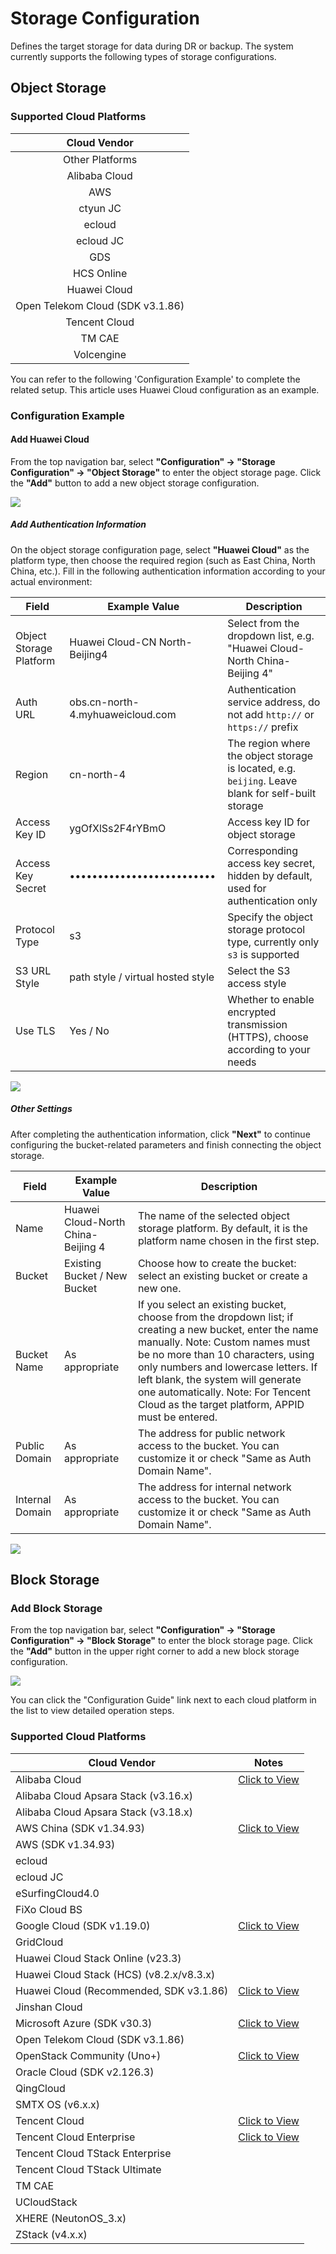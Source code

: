 # **Storage Configuration**
Defines the target storage for data during DR or backup. The system currently supports the following types of storage configurations.

## **Object Storage**

### **Supported Cloud Platforms**

| Cloud Vendor         |
|:----------------------:|
| Other Platforms        |
| Alibaba Cloud        |
| AWS                  |
| ctyun JC             |
| ecloud               |
| ecloud JC            |
| GDS                  |
| HCS Online           |
| Huawei Cloud         |
| Open Telekom Cloud (SDK v3.1.86) |
| Tencent Cloud        |
| TM CAE               |
| Volcengine           |

You can refer to the following 'Configuration Example' to complete the related setup. This article uses Huawei Cloud configuration as an example.

### **Configuration Example**

#### **Add Huawei Cloud**

From the top navigation bar, select **"Configuration" → "Storage Configuration" → "Object Storage"** to enter the object storage page. Click the **"Add"** button to add a new object storage configuration.

![](./images/storageconfiguration-objectstorage-1.png)

##### **Add Authentication Information**

On the object storage configuration page, select **"Huawei Cloud"** as the platform type, then choose the required region (such as East China, North China, etc.). Fill in the following authentication information according to your actual environment:

| Field               | Example Value                        | Description                                    |
| ------------------- | ------------------------------------ | ---------------------------------------------- |
| Object Storage Platform | Huawei Cloud-CN North-Beijing4    | Select from the dropdown list, e.g. "Huawei Cloud-North China-Beijing 4" |
| Auth URL            | obs.cn-north-4.myhuaweicloud.com     | Authentication service address, do not add `http://` or `https://` prefix |
| Region              | cn-north-4                           | The region where the object storage is located, e.g. `beijing`. Leave blank for self-built storage |
| Access Key ID       | ygOfXlSs2F4rYBmO                     | Access key ID for object storage               |
| Access Key Secret   | ••••••••••••••••••••••••••           | Corresponding access key secret, hidden by default, used for authentication only |
| Protocol Type       | s3                                   | Specify the object storage protocol type, currently only `s3` is supported |
| S3 URL Style        | path style / virtual hosted style    | Select the S3 access style                     |
| Use TLS             | Yes / No                             | Whether to enable encrypted transmission (HTTPS), choose according to your needs |

![](./images/storageconfiguration-objectstorage-2.png)

##### **Other Settings**

After completing the authentication information, click **"Next"** to continue configuring the bucket-related parameters and finish connecting the object storage.

| **Field**      | **Example Value**         | **Description**                                                                                                   |
| -------------- | ------------------------ | ----------------------------------------------------------------------------------------------------------------- |
| Name           | Huawei Cloud-North China-Beijing 4 | The name of the selected object storage platform. By default, it is the platform name chosen in the first step.   |
| Bucket         | Existing Bucket / New Bucket | Choose how to create the bucket: select an existing bucket or create a new one.                                   |
| Bucket Name    | As appropriate            | If you select an existing bucket, choose from the dropdown list; if creating a new bucket, enter the name manually. Note: Custom names must be no more than 10 characters, using only numbers and lowercase letters. If left blank, the system will generate one automatically. Note: For Tencent Cloud as the target platform, APPID must be entered. |
| Public Domain  | As appropriate            | The address for public network access to the bucket. You can customize it or check "Same as Auth Domain Name".    |
| Internal Domain| As appropriate            | The address for internal network access to the bucket. You can customize it or check "Same as Auth Domain Name".  |

![](./images/storageconfiguration-objectstorage-3.png)

## **Block Storage**

### **Add Block Storage**

From the top navigation bar, select **"Configuration" → "Storage Configuration" → "Block Storage"** to enter the block storage page. Click the **"Add"** button in the upper right corner to add a new block storage configuration.

![](./images/storageconfiguration-blockstoragemode-1.png)

You can click the "Configuration Guide" link next to each cloud platform in the list to view detailed operation steps.

### **Supported Cloud Platforms**

| Cloud Vendor                                 | Notes   |
|----------------------------------------------|---------|
| Alibaba Cloud                               |[Click to View](../tr-site-configuration-block/alibaba.md)         |
| Alibaba Cloud Apsara Stack (v3.16.x)        |         |
| Alibaba Cloud Apsara Stack (v3.18.x)        |         |
| AWS China (SDK v1.34.93)                    |[Click to View](../tr-site-configuration-block/aws.md)         |
| AWS (SDK v1.34.93)                          |         |
| ecloud                                      |         |
| ecloud JC                                   |         |
| eSurfingCloud4.0                            |         |
| FiXo Cloud BS                               |         |
| Google Cloud (SDK v1.19.0)                  |[Click to View](../tr-site-configuration-block/google.md)         |
| GridCloud                                   |         |
| Huawei Cloud Stack Online (v23.3)           |         |
| Huawei Cloud Stack (HCS) (v8.2.x/v8.3.x)    |         |
| Huawei Cloud (Recommended, SDK v3.1.86)     |[Click to View](../tr-site-configuration-block/huawei.md)         |
| Jinshan Cloud                               |         |
| Microsoft Azure (SDK v30.3)                 |[Click to View](../tr-site-configuration-block/azure.md)         |
| Open Telekom Cloud (SDK v3.1.86)            |         |
| OpenStack Community (Uno+)                  |[Click to View](../tr-site-configuration-block/openstack.md)         |
| Oracle Cloud (SDK v2.126.3)                 |         |
| QingCloud                                   |         |
| SMTX OS (v6.x.x)                            |         |
| Tencent Cloud                               |[Click to View](../tr-site-configuration-block/tengxun.md)         |
| Tencent Cloud Enterprise                              |[Click to View](../tr-site-configuration-block/tengxun-tce.md)         |
| Tencent Cloud TStack Enterprise             |         |
| Tencent Cloud TStack Ultimate               |         |
| TM CAE                                      |         |
| UCloudStack                                 |         |
| XHERE (NeutonOS_3.x)                        |         |
| ZStack (v4.x.x)                             |         |
